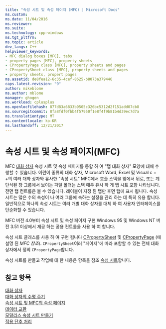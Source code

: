 ```yaml
---
title: "속성 시트 및 속성 페이지 (MFC) | Microsoft Docs"
ms.custom: 
ms.date: 11/04/2016
ms.reviewer: 
ms.suite: 
ms.technology: cpp-windows
ms.tgt_pltfrm: 
ms.topic: article
dev_langs: C++
helpviewer_keywords:
- MFC dialog boxes [MFC], tabs
- property pages [MFC], property sheets
- CPropertyPage class [MFC], property sheets and pages
- CPropertySheet class [MFC], property sheets and pages
- property sheets, propert pages
ms.assetid: de8fea12-6c35-4cef-8625-b8073a379446
caps.latest.revision: "9"
author: mikeblome
ms.author: mblome
manager: ghogen
ms.workload: cplusplus
ms.openlocfilehash: 877d83a6833b9505c326bc5312d2f151add07cb8
ms.sourcegitcommit: 8fa8fdf0fbb4f57950f1e8f4f9b81b4d39ec7d7a
ms.translationtype: MT
ms.contentlocale: ko-KR
ms.lasthandoff: 12/21/2017
---
```

# <a name="property-sheets-and-property-pages-mfc"></a>속성 시트 및 속성 페이지(MFC)
MFC [대화 상자](../mfc/dialog-boxes.md) 속성 시트 및 속성 페이지를 통합 하 여 "탭 대화 상자" 모양에 대해 수행할 수 있습니다. 이런이 종류의 대화 상자, Microsoft Word, Excel 및 Visual c + +의 여러 대화 상자와 유사한 "속성 시트" MFC에서 호출 스택을 앞에서 뒤로, 또는 계단식된 창 그룹에서 보이는 파일 폴더는 스택 매우 유사 하 게 탭 시트 포함 나타납니다. 전면 탭 컨트롤은 볼 수 있습니다. 레이블이 지정 된 탭만 후면 탭에 표시 됩니다. 속성 시트는 많은 수의 속성이 나 여러 그룹에 속하는 설정을 관리 하는 데 특히 유용 합니다. 일반적으로 하나의 속성 시트는 여러 개별 대화 상자를 대체 하 여 사용자 인터페이스를 단순화할 수 있습니다.  
  
 MFC 버전 4.0부터 속성 시트 및 속성 페이지 구현 Windows 95 및 Windows NT 버전 3.51 이상에서 제공 하는 공용 컨트롤을 사용 하 여 합니다.  
  
 속성 시트 클래스를 사용 하 여 구현 됩니다 [CPropertySheet](../mfc/reference/cpropertysheet-class.md) 및 [CPropertyPage](../mfc/reference/cpropertypage-class.md) (에 설명 된 *MFC 참조*). `CPropertySheet`여러 "페이지"에 따라 포함할 수 있는 전체 대화 상자에서 정의 `CPropertyPage`합니다.  
  
 속성 시트를 만들고 작업에 대 한 내용은 항목을 참조 [속성 시트](../mfc/property-sheets-mfc.md)합니다.  
  
## <a name="see-also"></a>참고 항목  
 [대화 상자](../mfc/dialog-boxes.md)   
 [대화 상자의 수명 주기](../mfc/life-cycle-of-a-dialog-box.md)   
 [속성 시트 및 MFC의 속성 페이지](../mfc/property-sheets-and-property-pages-in-mfc.md)   
 [데이터 교환](../mfc/exchanging-data.md)   
 [모덜리스 속성 시트 만들기](../mfc/creating-a-modeless-property-sheet.md)   
 [적용 단추 처리](../mfc/handling-the-apply-button.md)

